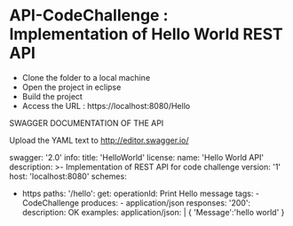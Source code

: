 # API-CodeChallenge : Implementation of Hello World REST API

- Clone the folder to a local machine
- Open the project in eclipse
- Build the project
- Access the URL : https://localhost:8080/Hello

SWAGGER DOCUMENTATION OF THE API

Upload the YAML text to http://editor.swagger.io/

swagger: '2.0'
info:
  title: 'HelloWorld'
  license:
    name: 'Hello World API'
  description: >-
    Implementation of REST API for code challenge
  version: '1'
host: 'localhost:8080'
schemes:
  - https
paths:
  '/hello':
    get:
      operationId: Print Hello message
      tags:
        - CodeChallenge
      produces:
        - application/json
      responses:
        '200':
          description: OK
          examples:
            application/json: |
              {
              'Message':'hello world'
              }
